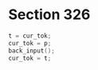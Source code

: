 # Section 326

```c << Insert token |p| into TeX's input>>=
t = cur_tok;
cur_tok = p;
back_input();
cur_tok = t;
```
